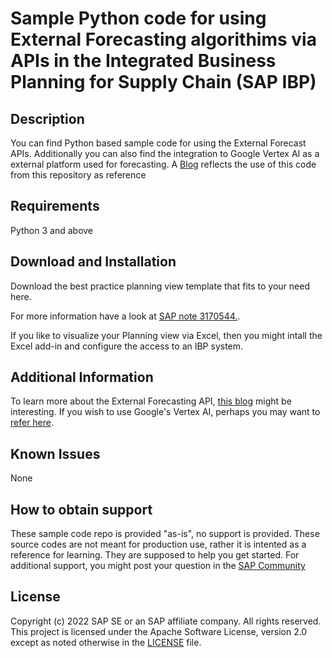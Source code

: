 # Sample Python code for using External Forecasting algorithims via APIs in the Integrated Business Planning for Supply Chain (SAP IBP)

<!--- Register repository https://api.reuse.software/register, then add REUSE badge:
[![REUSE status](https://api.reuse.software/badge/github.com/SAP-samples/integrated-business-planning-external-forecasting-python)](https://api.reuse.software/info/github.com/SAP-samples/integrated-business-planning-external-forecasting-python)
-->

## Description
You can find Python based sample code for using the External Forecast APIs. Additionally you can also find the integration to Google Vertex AI as a external platform used for forecasting. A [Blog](https://saviodomnic.medium.com/google-vertex-ai-for-supply-chain-planning-a39039ad9c6b) reflects the use of this code from this repository as reference

## Requirements
Python 3 and above

## Download and Installation
Download the best practice planning view template that fits to your need here.

For more information have a look at [SAP note 3170544.](https://launchpad.support.sap.com/#/notes/3170544).

If you like to visualize your Planning view via Excel, then you might intall the Excel add-in and configure the access to an IBP system.


## Additional Information
To learn more about the External Forecasting API, [this blog](https://blogs.sap.com/2022/05/11/how-to-forecast-using-custom-external-algorithms) might be interesting.
If you wish to use Google's Vertex AI, perhaps you may want to [refer here](https://cloud.google.com/vertex-ai).

## Known Issues
None

## How to obtain support
These sample code repo is provided "as-is", no support is provided. These source codes are not meant for production use, rather it is intented as a reference for learning. They are supposed to help you get started. For additional support, you might post your question in the [SAP Community](https://answers.sap.com/questions/ask.html)

## License
Copyright (c) 2022 SAP SE or an SAP affiliate company. All rights reserved. This project is licensed under the Apache Software License, version 2.0 except as noted otherwise in the [LICENSE](LICENSE) file.
